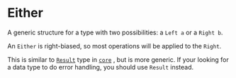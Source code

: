 # Either

A generic structure for a type with two possibilities: a `Left a` or
a `Right b`.

An `Either` is right-biased, so most operations will be applied to
the `Right`.

This is similar to
[`Result`](http://package.elm-lang.org/packages/elm-lang/core/latest/Result)
type in
[`core`](http://package.elm-lang.org/packages/elm-lang/core/latest)
, but is more generic.  If your looking for a data type to do error
handling, you should use `Result` instead.

